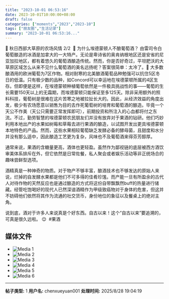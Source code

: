 ```yaml
---
title: "2023-10-01 06:53:16"
date: 2023-10-01T10:00:00+08:00
draft: false
categories: ["moments","2023","2023-10"]
tags: ["朋友圈","生活记录"]
summary: "2023-10-01 06:53:16..."
---
```


🌾 秋日西部大草原的农场风情 2/2
​
🍇 ​为什么埃德蒙顿人不酿葡萄酒？
​
由雷司令白葡萄​酿造的冰酒是加拿大的一大特产。无论是卑诗省的奥肯纳根地区还是安省的尼亚加拉地区，都有着悠久的葡萄酒酿造传统。然而，你是否好奇过，平坦肥沃的大草原区域怎么从来不见什么葡萄酒的美名远扬呢？
​
​答案很简单：太冷了。🥶
​
​大多数酿酒用的欧洲葡萄为7区作物。相对耐寒的北美酿酒葡萄品种勉强可以抗住5区冬日的低温。只有极少数的品种，如Concord可以幸运地在埃德蒙顿所属的4区生存。但即便是这样，在埃德蒙顿种植葡萄依然是一件极具挑战性的事——葡萄的生长需要150天以上的无霜期，而埃德蒙顿只能保证至多125天。
​
除非采用额外的照料科技，葡萄树是很难在这片苦寒之地被拉扯长大的。​因此，从经济效益的角度出发，极少有农场愿意以销售为目的去作死葡萄树的培育和葡萄酒的酿造。毕竟一个天公不作美（天公只需要正常发挥即可），前期投资和所注入的心血都将付之东流。
​
​不过，勤劳智慧的埃德蒙顿农民朋友们并没有放弃对于果酒的钻研。他们巧妙利用本地出产的水果如树莓和草莓去进行果酒的酿造，以试图开发出更具埃德蒙顿本地特色的产品。然而，这些水果相较葡萄缺乏发酵必备的酵母菌，且甜度和水分并没有那么适中，因此酿造工艺更为复杂，风味也不及葡萄酒来得芬芳醇厚。

通常来说，果酒的含糖量更高，酒体也更轻盈。虽然作为鄙视链的底层被西方酒饮审美体系排斥在外，但它依然是日常佐餐，私人聚会或者娱乐活动等非正统场合的趣味尝鲜型选项。

酒精真是一种神奇的物质。对于物产不够丰富，酿酒技术也不够发达的原始人来说，烂掉的自发酵水果都是他们不可多得的佳肴珍馐。而产能一旦有所盈余的古代人对待作物的天然反应也是通过酿造的方式将这份自带飘飘然buff的热量进行储藏。经管吃饱喝好的现代人已然深谙酒精作为甲级致癌物对于身体的危害，但这并不妨碍他们依然将其作为流通的社交货币，身份地位的象征以及餐桌上的绝对主角。

说到底，酒对于许多人来说真是个好东西。自古以来！这个“自古以来”要追溯的，可真是很久远啦。 😌
​
​#果酒

## 媒体文件

- ![Media 1](/Moments/photos/2023-10-01/202310010653160.jpg)
- ![Media 2](/Moments/photos/2023-10-01/202310010653161.jpg)
- ![Media 3](/Moments/photos/2023-10-01/202310010653162.jpg)
- ![Media 4](/Moments/photos/2023-10-01/202310010653163.jpg)
- ![Media 5](/Moments/photos/2023-10-01/202310010653164.jpg)
- ![Media 6](/Moments/photos/2023-10-01/202310010653165.jpg)

---

**帖子类型:** 1
**用户名:** chenxueyuan001
**处理时间:** 2025/8/28 19:04:19